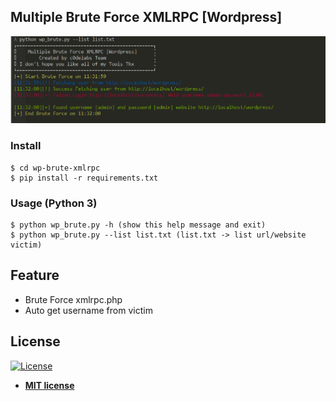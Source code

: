
## Multiple Brute Force XMLRPC [Wordpress] 
<a href="http://c0delabs.com/"><img src="screenshoot/brute.PNG" title="Multiple Brute Force XMLRPC [Wordpress] " alt="Multiple Brute Force XMLRPC [Wordpress] "></a>


### Install

```shell
$ cd wp-brute-xmlrpc
$ pip install -r requirements.txt
```

### Usage (Python 3)

```shell
$ python wp_brute.py -h (show this help message and exit)
$ python wp_brute.py --list list.txt (list.txt -> list url/website victim)
```
## Feature

- Brute Force xmlrpc.php 
- Auto get username from victim
## License

[![License](http://img.shields.io/:license-mit-blue.svg?style=flat-square)](http://badges.mit-license.org)

- **[MIT license](http://opensource.org/licenses/mit-license.php)**
